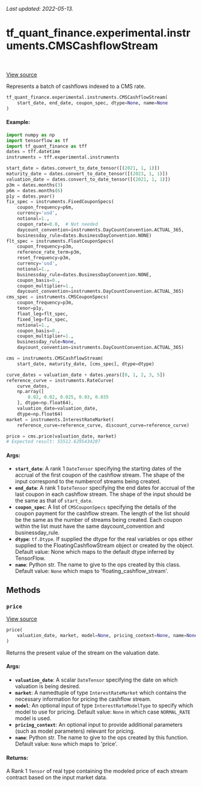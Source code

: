 <!--
This file is generated by a tool. Do not edit directly.
For open-source contributions the docs will be updated automatically.
-->

*Last updated: 2022-05-13.*

<div itemscope itemtype="http://developers.google.com/ReferenceObject">
<meta itemprop="name" content="tf_quant_finance.experimental.instruments.CMSCashflowStream" />
<meta itemprop="path" content="Stable" />
<meta itemprop="property" content="__init__"/>
<meta itemprop="property" content="price"/>
</div>

# tf_quant_finance.experimental.instruments.CMSCashflowStream

<!-- Insert buttons and diff -->

<table class="tfo-notebook-buttons tfo-api" align="left">
</table>

<a target="_blank" href="https://github.com/google/tf-quant-finance/blob/master/tf_quant_finance/experimental/instruments/cms_swap.py">View source</a>



Represents a batch of cashflows indexed to a CMS rate.

```python
tf_quant_finance.experimental.instruments.CMSCashflowStream(
    start_date, end_date, coupon_spec, dtype=None, name=None
)
```



<!-- Placeholder for "Used in" -->

#### Example:
```python
import numpy as np
import tensorflow as tf
import tf_quant_finance as tff
dates = tff.datetime
instruments = tff.experimental.instruments

start_date = dates.convert_to_date_tensor([(2021, 1, 1)])
maturity_date = dates.convert_to_date_tensor([(2023, 1, 1)])
valuation_date = dates.convert_to_date_tensor([(2021, 1, 1)])
p3m = dates.months(3)
p6m = dates.months(6)
p1y = dates.year()
fix_spec = instruments.FixedCouponSpecs(
    coupon_frequency=p6m,
    currency='usd',
    notional=1.,
    coupon_rate=0.0,  # Not needed
    daycount_convention=instruments.DayCountConvention.ACTUAL_365,
    businessday_rule=dates.BusinessDayConvention.NONE)
flt_spec = instruments.FloatCouponSpecs(
    coupon_frequency=p3m,
    reference_rate_term=p3m,
    reset_frequency=p3m,
    currency='usd',
    notional=1.,
    businessday_rule=dates.BusinessDayConvention.NONE,
    coupon_basis=0.,
    coupon_multiplier=1.,
    daycount_convention=instruments.DayCountConvention.ACTUAL_365)
cms_spec = instruments.CMSCouponSpecs(
    coupon_frequency=p3m,
    tenor=p1y,
    float_leg=flt_spec,
    fixed_leg=fix_spec,
    notional=1.,
    coupon_basis=0.,
    coupon_multiplier=1.,
    businessday_rule=None,
    daycount_convention=instruments.DayCountConvention.ACTUAL_365)

cms = instruments.CMSCashflowStream(
    start_date, maturity_date, [cms_spec], dtype=dtype)

curve_dates = valuation_date + dates.years([0, 1, 2, 3, 5])
reference_curve = instruments.RateCurve(
    curve_dates,
    np.array([
        0.02, 0.02, 0.025, 0.03, 0.035
    ], dtype=np.float64),
    valuation_date=valuation_date,
    dtype=np.float64)
market = instruments.InterestRateMarket(
    reference_curve=reference_curve, discount_curve=reference_curve)

price = cms.price(valuation_date, market)
# Expected result: 55512.6295434207
```

#### Args:


* <b>`start_date`</b>: A rank 1 `DateTensor` specifying the starting dates of the
  accrual of the first coupon of the cashflow stream. The shape of the
  input correspond to the numbercof streams being created.
* <b>`end_date`</b>: A rank 1 `DateTensor` specifying the end dates for accrual of
  the last coupon in each cashflow stream. The shape of the input should
  be the same as that of `start_date`.
* <b>`coupon_spec`</b>: A list of `CMSCouponSpecs` specifying the details of the
  coupon payment for the cashflow stream. The length of the list should
  be the same as the number of streams being created. Each coupon within
  the list must have the same daycount_convention and businessday_rule.
* <b>`dtype`</b>: `tf.Dtype`. If supplied the dtype for the real variables or ops
  either supplied to the FloatingCashflowStream object or created by the
  object.
  Default value: None which maps to the default dtype inferred by
  TensorFlow.
* <b>`name`</b>: Python str. The name to give to the ops created by this class.
  Default value: `None` which maps to 'floating_cashflow_stream'.

## Methods

<h3 id="price"><code>price</code></h3>

<a target="_blank" href="https://github.com/google/tf-quant-finance/blob/master/tf_quant_finance/experimental/instruments/cms_swap.py">View source</a>

```python
price(
    valuation_date, market, model=None, pricing_context=None, name=None
)
```

Returns the present value of the stream on the valuation date.


#### Args:


* <b>`valuation_date`</b>: A scalar `DateTensor` specifying the date on which
  valuation is being desired.
* <b>`market`</b>: A namedtuple of type `InterestRateMarket` which contains the
  necessary information for pricing the cashflow stream.
* <b>`model`</b>: An optional input of type `InterestRateModelType` to specify which
  model to use for pricing.
  Default value: `None` in which case `NORMAL_RATE` model is used.
* <b>`pricing_context`</b>: An optional input to provide additional parameters (such
  as model parameters) relevant for pricing.
* <b>`name`</b>: Python str. The name to give to the ops created by this function.
  Default value: `None` which maps to 'price'.


#### Returns:

A Rank 1 `Tensor` of real type containing the modeled price of each stream
contract based on the input market data.




